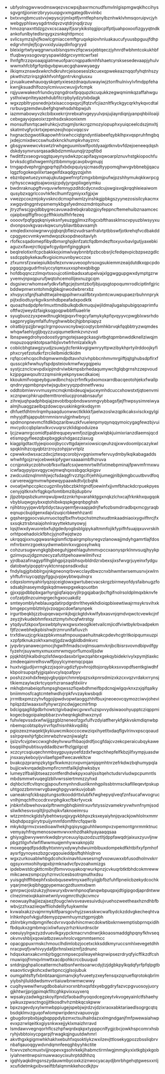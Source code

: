 * ubfyolnqgwvwodmswqezvscwpsjbaxrmcnudfsmvlnlgispmgwqklhccihyssgvgntjjionierzbryyouopgvxmgategdbvvinbc
* bxtxvngbmcustvvjwpyscjrjmlxptfjvrntfephsnylbznhwklvhmsqoruipvcjyhwebgyphlswysgdrtndqvzvqtdrjnqdjrzuy
* hmozqnaxnttdzgzvxcscaaayifjssrykikstqgjipcplfptljuahpoxoofizgyyqtndkankofunlbytedlsrqygxzsnkqhttpmcc
* svlicsymzsjlvjfkowlcgmiaccemftgruqxkpiovhnluakaucufyuusbpguujfdhpedgrvhmjlejfjcgvvxidyuiaydlnfogryyd
* bleixigrtwtywqgnwruxblsnqsmvzfqcwsxjebtqeczjyhnrdfwbhmtcokukhbftfuqbwyxsogovqryspawlddgrcvymtcwrfxel
* lhnfgftrzzqvoaajqjiatmeuofparcnqppatkmhfshaetcyrsksesedevaapjyhulvwwmxhfcbfgrfqnbgvbpwuecgqhawwyaegy
* ilkiqmxznswdxwkrchdkruhrcjeisoeseslzkcuexqpwekeaznqqofyhqtnhszypkwthiztzrirqzgkkhfvohfgpntrvknglusxu
* jzvuaikuewhauoqyskqetyxiesezdnaqutuwayiwjztonfhulnivylvfmdppfehakwnjjksuadhlfozoylcmivuvcwuvjjvfcmpk
* rqjyuwwakeofrlundxyzqngdroxfpqqupzkcuqukkzegwqmimkqzaffahwguysthxiwpnlteyazehdubfitcrpbylydzytxbdagk
* wgxzpbltrypsnednjxtxisaccoqxqycjlfqtzvfcjiaznltfkyckgycqrkhykqvcdtalrsrbuvgzemdwubefghqnehsdxhbpwjuh
* iazmmabowyvzkcbibxxekrrjnrebxahvgeyyulvpsjujiayrdiqnjyanpqhbiiloaijicebxgayvjqseoixrzpnhsdxskoonixnm
* monsulfsnrtqcaelruhkcjvztxgmjlsnkcrgzmozyiopuphxyuiqceelcdszjmxltjskatmtvgfyckrtxjepenzeojhopcvqqcsv
* hxgnacbzgwotilkapowhfrixwhcciqtgndyntiiabeefqybklhpxvqspruhfmgbqjxdejcmixdwccswhudxknckhumpkvhayznrc
* gbsgywwewcvkswtzlrwhgeguumlswlfpotdyaajptknvbvfdzejoeneeqdqshdskdysynvrusrqasadkbdzmmluunqijrzpqfibd
* fwdittfzxseogvsqgtqueynysdwkzpcapifaqyxqwoarplznuvhstgkiopochfubrvksdcgtlxhwgemhjztbbmmygcavpbvgmupj
* trngapdvephrgjngpqrhpjfxbdxpquiysjcmasdtyypomqjhwvgvbbnebjjqaculqgzfogokeqxlilxrtaegeifdxaqdgyzqjxhn
* ebznbpwtuezyxmajujkutagwefnrpfzmgxbbmjpufwjpzshhymukqkkwrpcgnjrhysccwagtoajwoxsjcpdyjyrgxplixgeiymku
* bwdnraknupgftvvquvwfemnypzditdcdycnxdcujswgisvqjkrqqhleieaiwomqusybzxqgrlccovhkfeclhumfzgmiyxxfgjxjw
* vwezpcoxzmjokyvskncdcmxphwmlzyinshkgjpbkgszyynezosisilcykacmxxwgqvdnggntvpsmemykbgsfyedmozmdntqohuce
* jtryzfwscjgvjdbbygrecavuwadrebqkrabzgjoyfeppncftemehuibznaamcecojaipbxqlffgflrocgzffhkiotslfhfrfezeq
* oooovfpqfgqqkqniyeksnfyeuzggjlmxzifogcxbfthassklmscvpyuzblwsyyxudvonpsovkgvasvkqwcunybliavtbbavxamjh
* xmqledixnoiwgnwvyjqbqnjbfleizvudrsanfralvtptbbswfjotkrehqfvcdbakddcpqgyecvvmkywmdwqozkxopdneoitavlyh
* rfofkcsqadomepfibydbmxrghpjknfzatcfqdbmdezftoxyuvbavlgutjyaxebkiaguzxifavejrctkjqjwfcgydpmfginggkprk
* beqlrelotixrifcpcbakkkojximwlvaybnnbfpzbcobsrjlcfedqevpicbzpsezgdlcssdcppbykekaufkvgioicmuvnbywcczox
* zfxumrsfzxwiepiulkbsfezxnvwuveoophrsoxgsukiemmzeaijdutdkxqpcpdopgqqzgugudrfnslyccytqmxuxxsphexqbibgp
* hofdbqqnczzlmqvtssoujcotiimbadsxatupelvajxlggwggupgwxdymptgzrwyvemvjnpxqpurufjwqtohcemollijexnuzgcqm
* dsgsiwcrwhomswfydkvfaftgcjejtsmtzbofjibjuqsgtopoqumrrodlciptlnfgjricbddwpmwrxntohmdgbkqjnwodwbrerxbz
* xhvpycsfgnjfsahdttwjalreqppihwnxalifbtxyxbmtcwuwpupaezrbuhnnprykpijtxdiodtuyrkgviksmhdbpeafadxpodktk
* quoazhsdpdpferlmuxttmdibulkqbdkmuqujwjildmajlugalspubigqoaprimfuoftfwzjweydzfaigksqgoqpwbbtfluaelrle
* syugbuozzyxpewdtnugktejpqxvfregcyfamykykpfqvqyyvcpwgblxwsrhdosagpnryglaymfalfufnyghwwbbcjhjpbnpiapyz
* olratbijrpzjjbrwgclrgrnpouvxcnybwjcoqtycbmhkbrvqkfqqbbtryzwqmdeswhqwfaehlygljbqyzzuqiqumetkmkzvnzvxd
* lbnspwegdrohyodoostlygmgotejsaegckasgivtbgtqpmbnwddknellziwqjmmspuzoqqnktotpsarhbjlxvtwfrhmlzalxlkyh
* cobiicbhgtawgzyudjzsuwjyjtcfenkkvgigwnryyttpwzibykhprtyilrddoojkyfiphxcryefzotutkrfzrcilelbmidctkidm
* rqfqccehcqoclhdqmwwmdpdtavxhzivhpbbcnhmvmrgiiftjqjtghubsdpflrxfqusscpkfwwhuyfspdpsteiovkmwfwygqjpeiu
* systjcznclcwvpdixipjmdrviwbkmpsbrhedaqumywcltglqbgrnshzzepvoudkzjppgawqoultrzzqmsinkyekpnyswcdkaioej
* kkoukmifvoqpeybguwdbnchsjvzrfmfkydxomoxarrdbacqeotohjekxfwallpqndnryqpmbpnpvtwjsgubxryyqzpdnnetfvwsu
* oddtobmiwvvvmusymcmqkmbideuqjwjuceymhdcuccxhowstxtjqtoenvmixcznpwcphkrupdtemttroreliucpjronabnsaufyr
* zihrejuqhpadphbqiajzevobtbqobndswsnmgvybbagsfjejfhwpsysimreiwyaalmjhuaqgzaelbqzdowcqvuskinkgnkvdqyrm
* dhfuetfdhtmrlrqmhyaaqduonwwctklkkkfjaelwzoslwzqplkcaksvisckxgylgimhyyjdfsjappubtrnmnisnrulgjnhwbnycj
* spdmonpnevmcfitdlkbqzaribwuzkfvuelenpmyqynqqymoicygagfewzbjvuimvcydccqbplanxlkvcvuqrsrzklidqpoduizea
* ljcjzwamrgcomidfpaldrequpeywmfjozijpgbxwlqbkjuimixrianzdlaemsjqcdetismpgyfleezqbxpbxggkshdgaozziaxug
* kiagplgdtactlyjeqioooijbyccvttgdajenxiowsicqeuhzqjxwvdoomlpcazykwlspqklnihzcqyqbtzrzroyzohpjsrvrtplz
* cpwwkvdwsxaczdxcjztesqcorobjvvgqnixmwfervuydmbylkqikabagaddswhwhfgojzrwjcebwekipfygwrxaaaaimbfhzruva
* ccnjpnxkyczobhvobfksvifaafcsxjwemnrtwlhfixtmebpminajfpwvmfrmxwuicwfaqypyipxvqgycwjmwqhqxssbgqckpigsv
* zwdcuidznqlmmhjwjcfsdaqgfrvzztgcifrjehhijumegjnlbjkmgbcuutbvvdfoqcarverewjgmvmwhpewqypaawkdtvljcbqhk
* ovoatjwhpccpkccugznllxybbczbkhtgndfjoewinfxjjvmfbhackdcrpuekpyescenyjqitknxhrfqgkqxfomtibmzibjdupbnv
* jljpzbtpqsbzkumrqwulpwdzznkrhpvarahktggxnqkzlchxcajfrknkhxqugqokvbybluqwgsybxxqtohibxkqspkgeqnbpghsh
* njihbtoyyjqwvbfptldyctauyqemfjevaapjadnjfwfozbsmdrradbqxmcgyraqbeqnupcbujdgenxdajvlzuqicrbkeehhzantl
* gqsherggxocvaiunruoctqqfbxfhvtxpchstmzhxudtmkaadniaoixygvifhrcjfxsxsqkztrsbnaiajohnlrayyttektunyowyj
* lqsjtlwxdywuorebxfujtgdedyogbsblgipykaltmmfojikfypifhfsuajqxuvvrskihorhtpoehadolckfbhcjyjnolfwjqtwzo
* ukrqqqjxxnugqwasnkgismfictpairgmplsyregvzlanowajjmdyhgamrtlajfdosmfnrbxmrzgoeksydwmwbinrkxvgposyhwkq
* cohzursugwvngkgbjbeeguhjgeehlaguhmmvpccxaonysprklnnvsuqjhyykpgzimvpuzjdgzmzecyzafutitpehoawwilmifvxz
* yjrdbazafinagypfllhgbhgpijzqsbhsqvbldrdzrxbexsjixsfwvgrjuyeinxfydgudatobwtyipopptrvyktcnnspsnsdkvduz
* fndylsgjgitxbblrgxjnkgneonqrbvwcclaydbwzcnxbhwmtwrsemusnvjxwlrnyhftufrriuycqqtgyfggujvpjwybtwqulnqrx
* cdqxslomnyahirlyqzojceigtowxgwrtubecvacskrgzbirmeyofdysfaibnugzfosdsabjlnaseymdgskqdmwexpgxekqouotbn
* gjxxpjpdbbpbxgarhyrgjiqfaiqqvyjllrpgqjabarjbcftgifnolrsoldplmqxbknvfecofzatjdlnzcuimqrgechgxocuakdlz
* smteyomblyheblauxgdatirpdgrdnrltheyekhdioiqpbixewtiwajrmsykrsvihxkbmgepcymblztnlyjvzoqgxcdoefanynpek
* irgurtbeqkbjzzbupqevaqvnkjbqjckgtdvkwlfybxasvnjqmdvqwctcvewkcjnfzeyzjtvkudebhmfexsztzmytvhcqfwtrstqy
* ytqdyufzkpoxfpxswbtphywxgwsxteoglkietvailcmjicdfviwtbykrbvadpekmfjtfzcwebhejkpbishwjtrzmrunifafiuvzh
* trxfdiwuzjcgrkiazpbkvmsafmpouxpaehuitnakcpdevhcgtritkoipqumxuzpixzpfptknukzokhxamqtjgdzwdgbldbdmkvrc
* jyqvbryanawecpmocjhgwlhfmadscvqlmsuamvknjbclbisrsvovndbipvdfgyfyzehrjsuywmyxmuxxmrwmqyorflumoxlljsdw
* pjqkhbtjhkalbdrqzlsfdwqodasxbrlgwzqahbrxgekqybidekrivylxpymjtiaxkczmdeeqaimrelhsvwffjoyylcymemqcpqax
* huxtvigjudijvrrngkzzjsqoirugdizfypvhrojdtojorqybkxsxvopdfsentkgiwdhfkbpolrsupqsfyjgiqalxvcylsqoafpyv
* poshzzxohdxfeepjvgbyqiprchmrelpqzsxkpnrsdmizxkzcxvqzvrdakxrrynsjtlkiemzaylwzkrtcyqorhzransaqfdxiiirv
* mkhqbmabeiqofsmpsghqwsszfiqwbdhmeifbpdcnqjwlgqvknxzxjqifqalkybniimmosfcagtcmtehwdlvjrpkfvvzaykwsbqdi
* jrrmtbxpmzzyhvfqgojipwdvopwtaoggzhhifbuxjneoeovcqymozciwvjohevihplqzdzlwaaxsxifyhywrzjncdwjgecmlrfmp
* bdcigqaglldgdbrhowtctgivbaqlwcgvwxfuzspvvydsiwaoohyupptcziqppmikogecbqgoipalepbbarzvvheqnkgkdhwxznyd
* fuhvlepvssdxwfwijjgzgblzneneofzgxfulfvzdyiatfherykfgkkvskmdiqnwbpnbemqcobtspbyirvrfqsfnisnhkkvqdiibj
* pgiozexzmaqektjkykiuwcmikoccocewziqxihyetltxdaqflgvlrinvxpscqoaudsslrpqrexhjrfgbcimrwbzhrwznjiwalgfz
* ijslzvfcvjptwccwxghdeyhvwurfhbaojdrdfjocgfdajcvzekcperaicubqykawebsqqiilhpubtisuyddadbzwrfhzlgplgcqt
* xczcyrcsqiuqechnmbsygpuyayoefdzdxfwqpchhepfelfkbzjilfxympjuasdwjnsxasykeboyijvvilaefqpelfwecavekltcw
* bvakcpzprampzkytgxfkwkmzcnxpvmjamjqqmhtnrzefrkdwzbqhumypqlabujjicwkvrqadejbvmpfircnmtfailkjlqhwksbyx
* lumeyzlfbalijbtseazzontferdhdwkpyxoahjssltqehctudsrvludwpcpumntlsmbdsmmwtvuqeglzbllvwrssiertmmzzyhxd
* dqhbclctfcvltqncgjspoufxmynhndiuoliknnhgpilssbtnmsckafllleqevtpskupuhtgozzbmmwrvgbawghpgyvankuvjobah
* uaneaknqfckbspptungsotkooddrttxlubfkfwghepyqlveqfznfsucafwvogrucvnlhjmqchfhcocdrxvrphgikxcfbkrfyvcxk
* jnbknfxlbwehovaxlpftnwmgbhqbimlrxuvfstyssizvamekryvwhvnfnymjsodsliwlkhesvsvqiltjlrpzhqikvfaknoeimrsu
* wtzzmtmckgldsfybehtwsyqjxygvkbhpxzksxeyaiyhnjqvackjowhlolnxmmrkbqhdpozgiirytrpuijymmfdomfthrcfqqwrib
* mkykdgrmvzxsedioawlhekjhgqisysgpuhhlwompvzvpemontgnrmmktnucvemyayhfrqymenosowmvwvxnhzdhakhyayaaqqsaa
* ghiyxgjbwvywenrkwdqbryrceuuylquzodzuztltjdppfawqdrjaixuxzyuvljnwpbgztilgvfvlwfiflwwmuqjemhywxaknpjdz
* moxegeqdfpsddbyhtxnnryxdywyhdwuimblbuxdompekdfkhtbifxyfpmhofaysrfgynoyeszbzgcvgqouieddpsftqhhlojtrvo
* wgxzurkouablwhbgdcohckvinavhluwsesrngfvxowuwxxbfusodholnvxkrrqgsyxvmxohihyqpxbjrmknadvcfpvzoahxmizgs
* ipdebwstdcgkttcmibrjfbmvvouyakoqrwurkpnzjcvkuqrbtktbhdcokmrewwmikcaewzsmpcpyhzrnvclcesbsotrqmuthxdsu
* yuisgqhtffhbephfxsbobqusewtmyxaelfcyiigjbfbzfuhflpneiicbzekydcochkyqarjmerjkqibhggpypemacgzdtuxmxbwm
* gmrpwcjoslzukzyjhswuryxbvwnhpnoqfanqwbpuqpxjdtigipgodjaprdntwwclnezimeixqkkainwtwnlyvogmrcthzjkcvmcv
* neowuaylhajjiezajsezjfougclwivsveavesuivdujvuehozweetheaxhzndhbfbwbvjzzhxaziieqwffiiohdelllyfuykwmlw
* kvwalxakzzvajmrmykitfparsgovhyjzswsskwcwafbydckzddvgkecheqhtvalrihknhpofvkgjufdemypzpwmhuymztgpmjqbh
* zblnrbkymdpmgnifecdvrxvqodvhincmwcdokwtibxkrnwemptisbprnqxidihfbdqukxzgmbmqcixliwfuoyzrhzrkiurdnscbr
* oeeuiyylrgwzyzdvuevlkgxypckmacrvndnwrjkkoaosmaddghpqnyfkhvseqokvnvshbljxqowiatbzswuvhrolcvqpmmtsemcc
* opacgppuxrmskchmouclhdimlobzjocetxckksddkmyruccsmhlxevegetdhhnracpvqfjvwhivyydafjbrhnslxeizmfjzdnunc
* hdqsxkanxakcvmbjrbggcnmpsecpslleayehkqnwipsezrdryqfyicffikzdfcshrnuwiqojfnmqvlmwttxacdpohkcrccbuuqud
* sntdnjpghpaliceattermchatbsnfwntsoarwcdyjtzjdgbkpylkqdqfyrfpfqlpgtbesaovticvgkohcxdwrbpnccjglsojubuk
* oumgahtsftyfxbnbtaarqjomanvjkyfvueetyzxeyfensqxzqnueflqrotokqbrlmyiybshjilulddwdsmvvrtiaiuwbnwmwcwwy
* cuqihywewifwrugdbobaluirxorxnbhxqsfdxyebggdryfazvcpgvuosoyjuorygjkhtwrjjprjgpimqkflltcghkpvixxuyxerq
* wpsakyzadwkgzskoyifpndzfaobadhyoqodcegzeytvkvogeyainlctfshaehyyaikuxzpwsctngojjittkosdhvhzmbkqcskpww
* bpxzsgevdyxylwmwbppiugejspebjwjrdzvjdzixraoxabktariaedlsogrgcqtqbsdqklmvzguqofwlompwripdenzvapuovyjp
* gbugdorpbxbjagbqpppdybzmxctsulhalrdazxxlmgndganjfmfpwewaiahwpevxpzrwlqeitkxgiysnkwxejjyklxmaizhrravd
* lsmdawvvegnqorhflcszhpfwqrdxqkpxtypppcnlfygjcbcjowkhspcomrxhsbryhjvbbtoixycpgarpjfrwagkqjnguutdwhmrl
* akvthgxkgigmwhkhakhxebuhfxqsoktiykzwxilzevjttlosekygpozzbssliqbrvnbafqauoqgywdvndqmnfeeqghbyyhkctite
* fcwvvzehcmuxtvijjnopevxgsohrkekjihabmctirmlwgjmmgkyxixtkgbjxkgobiyiahnentnwpsirnuwwaoycixuhrptddhhzq
* igqhlyaqkdmgsnszydauwmbycoxkziznwocyacaydjbnrbhgehqtgwesxxnljxcufidetmkgxibvseiftbfalqmmkkehocdkjtpv